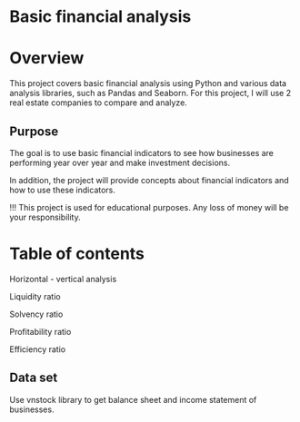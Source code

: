 # Basic financial analysis

# Overview
This project covers basic financial analysis using Python and various data analysis libraries, such as Pandas and Seaborn.
For this project, I will use 2 real estate companies to compare and analyze.

## Purpose
The goal is to use basic financial indicators to see how businesses are performing year over year and make investment decisions.

In addition, the project will provide concepts about financial indicators and how to use these indicators.

!!! This project is used for educational purposes. Any loss of money will be your responsibility.

# Table of contents
Horizontal - vertical analysis

Liquidity ratio

Solvency ratio

Profitability ratio

Efficiency ratio

## Data set
Use vnstock library to get balance sheet and income statement of businesses.